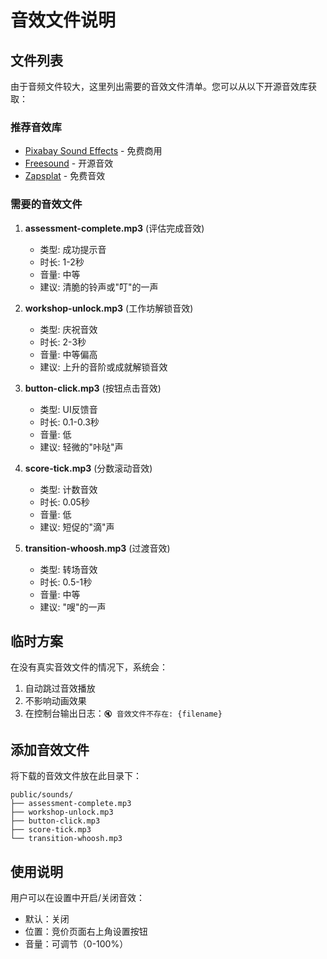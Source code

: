 # 音效文件说明

## 文件列表

由于音频文件较大，这里列出需要的音效文件清单。您可以从以下开源音效库获取：

### 推荐音效库
- [Pixabay Sound Effects](https://pixabay.com/sound-effects/) - 免费商用
- [Freesound](https://freesound.org/) - 开源音效
- [Zapsplat](https://www.zapsplat.com/) - 免费音效

### 需要的音效文件

1. **assessment-complete.mp3** (评估完成音效)
   - 类型: 成功提示音
   - 时长: 1-2秒
   - 音量: 中等
   - 建议: 清脆的铃声或"叮"的一声

2. **workshop-unlock.mp3** (工作坊解锁音效)
   - 类型: 庆祝音效
   - 时长: 2-3秒
   - 音量: 中等偏高
   - 建议: 上升的音阶或成就解锁音效

3. **button-click.mp3** (按钮点击音效)
   - 类型: UI反馈音
   - 时长: 0.1-0.3秒
   - 音量: 低
   - 建议: 轻微的"咔哒"声

4. **score-tick.mp3** (分数滚动音效)
   - 类型: 计数音效
   - 时长: 0.05秒
   - 音量: 低
   - 建议: 短促的"滴"声

5. **transition-whoosh.mp3** (过渡音效)
   - 类型: 转场音效
   - 时长: 0.5-1秒
   - 音量: 中等
   - 建议: "嗖"的一声

## 临时方案

在没有真实音效文件的情况下，系统会：
1. 自动跳过音效播放
2. 不影响动画效果
3. 在控制台输出日志：`🔇 音效文件不存在: {filename}`

## 添加音效文件

将下载的音效文件放在此目录下：
```
public/sounds/
├── assessment-complete.mp3
├── workshop-unlock.mp3
├── button-click.mp3
├── score-tick.mp3
└── transition-whoosh.mp3
```

## 使用说明

用户可以在设置中开启/关闭音效：
- 默认：关闭
- 位置：竞价页面右上角设置按钮
- 音量：可调节（0-100%）
